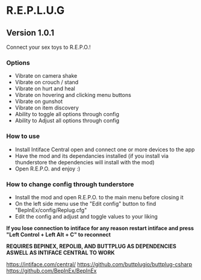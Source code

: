 # R.E.P.L.U.G
## Version 1.0.1
Connect your sex toys to R.E.P.O.!

### Options
- Vibrate on camera shake
- Vibrate on crouch / stand
- Vibrate on hurt and heal
- Vibrate on hovering and clicking menu buttons
- Vibrate on gunshot
- Vibrate on item discovery
- Ability to toggle all options through config
- Ability to Adjust all options through config

### How to use
- Install Intiface Central open and connect one or more devices to the app
- Have the mod and its dependancies installed (if you install via thunderstore the dependencies will install with the mod)
- Open R.E.P.O. and enjoy :)

### How to change config through tunderstore
- Install the mod and open R.E.P.O. to the main menu before closing it
- On the left side menu use the "Edit config" button to find "BepInEx/config/Replug.cfg"
- Edit the config and adjust and toggle values to your liking

**If you lose connection to intiface for any reason restart intiface and press "Left Control + Left Alt + C" to reconnect**

**REQUIRES BEPINEX, REPOLIB, AND BUTTPLUG AS DEPENDENCIES ASWELL AS INTIFACE CENTRAL TO WORK**

https://intiface.com/central/
https://github.com/buttplugio/buttplug-csharp
https://github.com/BepInEx/BepInEx

